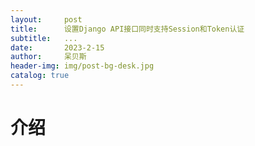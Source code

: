 ```yaml
---
layout:     post
title:      设置Django API接口同时支持Session和Token认证
subtitle:   ...
date:       2023-2-15
author:     呆贝斯
header-img: img/post-bg-desk.jpg
catalog: true
---
```

# 介绍
# 